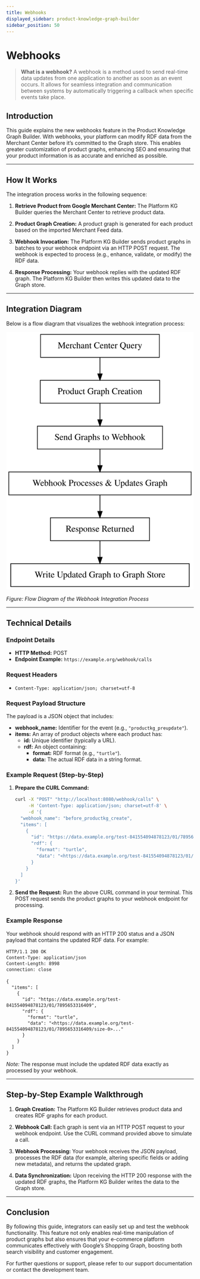 ```yaml
---
title: Webhooks
displayed_sidebar: product-knowledge-graph-builder
sidebar_position: 50
---
```


# Webhooks

> **What is a webhook?** A webhook is a method used to send real-time data updates from one application to another as soon as an event occurs. It allows for seamless integration and communication between systems by automatically triggering a callback when specific events take place.


## Introduction

This guide explains the new webhooks feature in the Product Knowledge Graph Builder. With webhooks, your platform can modify RDF data from the Merchant Center before it’s committed to the Graph store. This enables greater customization of product graphs, enhancing SEO and ensuring that your product information is as accurate and enriched as possible.

---

## How It Works

The integration process works in the following sequence:

1. **Retrieve Product from Google Merchant Center:**
   The Platform KG Builder queries the Merchant Center to retrieve product data.

2. **Product Graph Creation:**
   A product graph is generated for each product based on the imported Merchant Feed data.

3. **Webhook Invocation:**
   The Platform KG Builder sends product graphs in batches to your webhook endpoint via an HTTP POST request. The webhook is expected to process (e.g., enhance, validate, or modify) the RDF data.

4. **Response Processing:**
   Your webhook replies with the updated RDF graph. The Platform KG Builder then writes this updated data to the Graph store.

---

## Integration Diagram

Below is a flow diagram that visualizes the webhook integration process:

![Product Knowledge Graph Builder Webhook Flow](images/webhook_flowchart.svg)


*Figure: Flow Diagram of the Webhook Integration Process*

---

## Technical Details

### Endpoint Details

- **HTTP Method:** POST
- **Endpoint Example:**
  `https://example.org/webhook/calls`

### Request Headers

- `Content-Type: application/json; charset=utf-8`

### Request Payload Structure

The payload is a JSON object that includes:
- **webhook_name:** Identifier for the event (e.g., `"productkg_preupdate"`).
- **items:** An array of product objects where each product has:
  - **id:** Unique identifier (typically a URL).
  - **rdf:** An object containing:
    - **format:** RDF format (e.g., `"turtle"`).
    - **data:** The actual RDF data in a string format.

### Example Request (Step-by-Step)

1. **Prepare the CURL Command:**

   ```bash
   curl -X "POST" "http://localhost:8080/webhook/calls" \
        -H 'Content-Type: application/json; charset=utf-8' \
        -d '{
     "webhook_name": "before_productkg_create",
     "items": [
       {
         "id": "https://data.example.org/test-841554094878123/01/7895653316409",
         "rdf": {
           "format": "turtle",
           "data": "<https://data.example.org/test-841554094878123/01/7895653316409/size-0>..."
         }
       }
     ]
   }'
   ```

2. **Send the Request:**
   Run the above CURL command in your terminal. This POST request sends the product graphs to your webhook endpoint for processing.

### Example Response

Your webhook should respond with an HTTP 200 status and a JSON payload that contains the updated RDF data. For example:

```http
HTTP/1.1 200 OK
Content-Type: application/json
Content-Length: 8998
connection: close

{
  "items": [
    {
      "id": "https://data.example.org/test-841554094878123/01/7895653316409",
      "rdf": {
        "format": "turtle",
        "data": "<https://data.example.org/test-841554094878123/01/7895653316409/size-0>..."
      }
    }
  ]
}
```

*Note:* The response must include the updated RDF data exactly as processed by your webhook.

---

## Step-by-Step Example Walkthrough

1. **Graph Creation:**
   The Platform KG Builder retrieves product data and creates RDF graphs for each product.

2. **Webhook Call:**
   Each graph is sent via an HTTP POST request to your webhook endpoint. Use the CURL command provided above to simulate a call.

3. **Webhook Processing:**
   Your webhook receives the JSON payload, processes the RDF data (for example, altering specific fields or adding new metadata), and returns the updated graph.

4. **Data Synchronization:**
   Upon receiving the HTTP 200 response with the updated RDF graphs, the Platform KG Builder writes the data to the Graph store.

---

## Conclusion

By following this guide, integrators can easily set up and test the webhook functionality. This feature not only enables real-time manipulation of product graphs but also ensures that your e-commerce platform communicates effectively with Google’s Shopping Graph, boosting both search visibility and customer engagement.

For further questions or support, please refer to our support documentation or contact the development team.
